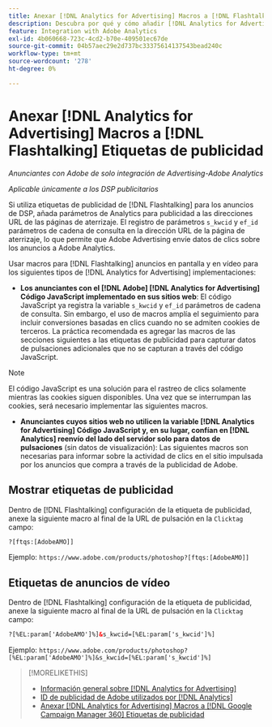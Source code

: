 ```yaml
---
title: Anexar [!DNL Analytics for Advertising] Macros a [!DNL Flashtalking] Etiquetas de publicidad
description: Descubra por qué y cómo añadir [!DNL Analytics for Advertising] macros a su [!DNL Flashtalking] etiquetas de publicidad
feature: Integration with Adobe Analytics
exl-id: 4b060668-723c-4cd2-b70e-409501ec67de
source-git-commit: 04b57aec29e2d737bc33375614137543bead240c
workflow-type: tm+mt
source-wordcount: '278'
ht-degree: 0%

---
```


# Anexar [!DNL Analytics for Advertising] Macros a [!DNL Flashtalking] Etiquetas de publicidad

*Anunciantes con Adobe de solo integración de Advertising-Adobe Analytics*

*Aplicable únicamente a los DSP publicitarios*

Si utiliza etiquetas de publicidad de [!DNL Flashtalking] para los anuncios de DSP, añada parámetros de Analytics para publicidad a las direcciones URL de las páginas de aterrizaje. El registro de parámetros `s_kwcid` y `ef_id` parámetros de cadena de consulta en la dirección URL de la página de aterrizaje, lo que permite que Adobe Advertising envíe datos de clics sobre los anuncios a Adobe Analytics.

Usar macros para [!DNL Flashtalking] anuncios en pantalla y en vídeo para los siguientes tipos de [!DNL Analytics for Advertising] implementaciones:

* **Los anunciantes con el [!DNL Adobe] [!DNL Analytics for Advertising] Código JavaScript implementado en sus sitios web**: El código JavaScript ya registra la variable `s_kwcid` y `ef_id` parámetros de cadena de consulta. Sin embargo, el uso de macros amplía el seguimiento para incluir conversiones basadas en clics cuando no se admiten cookies de terceros. La práctica recomendada es agregar las macros de las secciones siguientes a las etiquetas de publicidad para capturar datos de pulsaciones adicionales que no se capturan a través del código JavaScript.

>[!NOTE]
>
>El código JavaScript es una solución para el rastreo de clics solamente mientras las cookies siguen disponibles. Una vez que se interrumpan las cookies, será necesario implementar las siguientes macros.

* **Anunciantes cuyos sitios web no utilicen la variable [!DNL Analytics for Advertising] Código JavaScript y, en su lugar, confían en [!DNL Analytics] reenvío del lado del servidor solo para datos de pulsaciones** (sin datos de visualización): Las siguientes macros son necesarias para informar sobre la actividad de clics en el sitio impulsada por los anuncios que compra a través de la publicidad de Adobe.

## Mostrar etiquetas de publicidad

Dentro de [!DNL Flashtalking] configuración de la etiqueta de publicidad, anexe la siguiente macro al final de la URL de pulsación en la `Clicktag` campo:

```html
?[ftqs:[AdobeAMO]]
```

Ejemplo:  `https://www.adobe.com/products/photoshop?[ftqs:[AdobeAMO]]`

## Etiquetas de anuncios de vídeo

Dentro de [!DNL Flashtalking] configuración de la etiqueta de publicidad, anexe la siguiente macro al final de la URL de pulsación en la `Clicktag` campo:

```html
?[%EL:param['AdobeAMO']%]&s_kwcid=[%EL:param['s_kwcid']%]
```

Ejemplo:  `https://www.adobe.com/products/photoshop?[%EL:param['AdobeAMO']%]&s_kwcid=[%EL:param['s_kwcid']%]`

>[!MORELIKETHIS]
>
>* [Información general sobre [!DNL Analytics for Advertising]](overview.md)
>* [ID de publicidad de Adobe utilizados por [!DNL Analytics]](/help/integrations/analytics/ids.md)
>* [Anexar [!DNL Analytics for Advertising] Macros a [!DNL Google Campaign Manager 360] Etiquetas de publicidad](/help/integrations/analytics/macros-google-campaign-manager.md)

